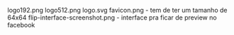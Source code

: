 logo192.png
logo512.png
logo.svg
favicon.png - tem de ter um tamanho de 64x64
flip-interface-screenshot.png - interface pra ficar de preview no facebook
